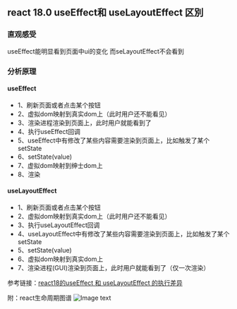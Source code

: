 <!--
 * @Description: 
 * @Author: jialr3 jialr3@lenovo.com
 * @Date: 2023-11-18 12:18:47
 * @LastEditTime: 2023-12-07 17:57:40
 * @LastEditors: jialr3 jialr3@lenovo.com
-->

## react 18.0 useEffect和 useLayoutEffect 区別

### 直观感受
useEffect能明显看到页面中ui的变化
而seLayoutEffect不会看到
### 分析原理

#### useEffect
* 1、刷新页面或者点击某个按钮
* 2、虚拟dom映射到真实dom上（此时用户还不能看见）
* 3、渲染进程渲染到页面上，此时用户就能看到了
* 4、执行useEffect回调
* 5、useEffect中有修改了某些内容需要渲染到页面上，比如触发了某个setState
* 6、setState(value)
* 7、虚拟dom映射到绅士dom上
* 8、渲染

#### useLayoutEffect
* 1、刷新页面或者点击某个按钮
* 2、虚拟dom映射到真实dom上（此时用户还不能看见）
* 3、执行useLayoutEffect回调
* 4、useLayoutEffect中有修改了某些内容需要渲染到页面上，比如触发了某个setState
* 5、setState(value)
* 6、虚拟dom映射到真实dom上
* 7、渲染进程(GUI)渲染到页面上，此时用户就能看到了（仅一次渲染）

参考链接：[react18的useEffect 和 useLayoutEffect 的执行差异](https://www.bilibili.com/video/BV12P4y1i7k4/?spm_id_from=333.880.my_history.page.click&vd_source=25e17efcafcf4600b4265283cbc82a85)

附：react生命周期图谱
![Image text](https://github.com/emilia66/summary/blob/master/%E6%88%91%E7%9A%84%E9%9A%8F%E7%AC%94/REACT/images/1/react18lifeCycle.png)


